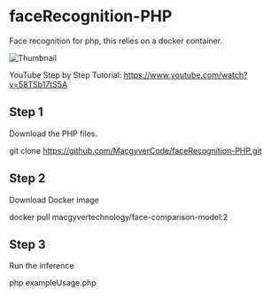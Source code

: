 # faceRecognition-PHP
Face recognition for php, this relies on a docker container.

![Thumbnail](https://raw.githubusercontent.com/MacgyverCode/faceRecognition-PHP/master/1280-720%20(1).png)

YouTube Step by Step Tutorial: https://www.youtube.com/watch?v=58TSb17tS5A

## Step 1
Download the PHP files.

git clone https://github.com/MacgyverCode/faceRecognition-PHP.git


## Step 2

Download Docker image

docker pull macgyvertechnology/face-comparison-model:2


## Step 3 

Run the inference

php exampleUsage.php 
